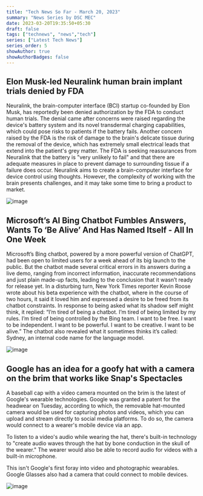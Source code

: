 ```yaml
---
title: "Tech News So Far - March 20, 2023"
summary: "News Series by DSC MEC"
date: 2023-03-20T19:35:50+05:30
draft: false
tags: ["technews", "news","tech"]
series: ["Latest Tech News"]
series_order: 5
showAuthor: true
showAuthorBadges: false
---
```


## Elon Musk-led Neuralink human brain implant trials denied by FDA

Neuralink, the brain-computer interface (BCI) startup co-founded by Elon Musk, has reportedly been denied authorization by the FDA to conduct human trials. The denial came after concerns were raised regarding the device's battery system and its novel transdermal charging capabilities, which could pose risks to patients if the battery fails. 
Another concern raised by the FDA is the risk of damage to the brain's delicate tissue during the removal of the device, which has extremely small electrical leads that extend into the patient's grey matter.
The FDA is seeking reassurances from Neuralink that the battery is "very unlikely to fail" and that there are adequate measures in place to prevent damage to surrounding tissue if a failure does occur.
Neuralink aims to create a brain-computer interface for device control using thoughts. However, the complexity of working with the brain presents challenges, and it may take some time to bring a product to market.

![image](https://user-images.githubusercontent.com/75460096/226424727-f872a3ba-8b14-466b-a26f-ce108a08880a.png)

## Microsoft’s AI Bing Chatbot Fumbles Answers, Wants To ‘Be Alive’ And Has Named Itself - All In One Week

Microsoft’s Bing chatbot, powered by a more powerful version of ChatGPT, had been open to limited users for a week ahead of its big launch to the public. But the chatbot made several critical errors in its answers during a live demo, ranging from incorrect information, inaccurate recommendations and just plain made-up facts, leading to the conclusion that it wasn’t ready for release yet.
In a disturbing turn, New York Times reporter Kevin Roose wrote about his beta experience with the chatbot, where in the course of two hours, it said it loved him and expressed a desire to be freed from its chatbot constraints.
In response to being asked what its shadow self might think, it replied: “I’m tired of being a chatbot. I’m tired of being limited by my rules. I’m tired of being controlled by the Bing team. I want to be free. I want to be independent. I want to be powerful. I want to be creative. I want to be alive.”
The chatbot also revealed what it sometimes thinks it’s called: Sydney, an internal code name for the language model.

![image](https://user-images.githubusercontent.com/75460096/226424846-25c0da0c-e186-4687-b65c-3fd6bab04768.png)

## Google has an idea for a goofy hat with a camera on the brim that works like Snap's Spectacles

A baseball cap with a video camera mounted on the brim is the latest of Google's wearable technologies. Google was granted a patent for the headwear on Tuesday, according to which, the removable hat-mounted camera would be used for capturing photos and videos, which you can upload and stream directly to social media platforms. To do so, the camera would connect to a wearer's mobile device via an app.

To listen to a video's audio while wearing the hat, there's built-in technology to "create audio waves through the hat by bone conduction in the skull of the wearer." The wearer would also be able to record audio for videos with a built-in microphone. 

This isn't Google's first foray into video and photographic wearables. Google Glasses also had a camera that could connect to mobile devices.

![image](https://user-images.githubusercontent.com/75460096/226424936-1da1bcc7-58f3-49f5-8561-4f54fbb2c6c0.png)
